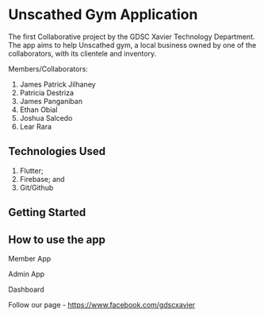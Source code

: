 # Unscathed Gym Application

The first Collaborative project by the GDSC Xavier Technology Department. The app aims to help Unscathed gym, a local business owned by one of the collaborators, with its clientele and inventory.

Members/Collaborators:

1. James Patrick Jilhaney
2. Patricia Destriza
3. James Panganiban
4. Ethan Obial
5. Joshua Salcedo
6. Lear Rara


## Technologies Used
1. Flutter;
2. Firebase; and
3. Git/Github


## Getting Started

## How to use the app

Member App 

Admin App

Dashboard


Follow our page - https://www.facebook.com/gdscxavier
